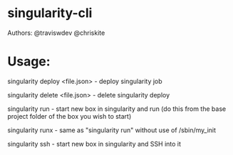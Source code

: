 # singularity-cli
Authors: 
    @traviswdev
    @chriskite
# Usage:
singularity deploy <uri> <file.json> <release>
    - deploy singularity job

singularity delete <uri> <file.json>
    - delete singularity deploy

singularity run <commands>
    - start new box in singularity and run <commands>
      (do this from the base project folder of the box you wish to start)

singularity runx <commands>
    - same as "singularity run" without use of /sbin/my_init
    
singularity ssh
    - start new box in singularity and SSH into it